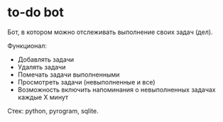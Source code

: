 # to-do bot
Бот, в котором можно отслеживать выполнение своих задач (дел).

Функционал:
- Добавлять задачи
- Удалять задачи
- Помечать задачи выполненными
- Просмотреть задачи (невыполненные и все)
- Возможность включить напоминания о невыполненных задачах каждые X минут

Стек: python, pyrogram, sqlite.

